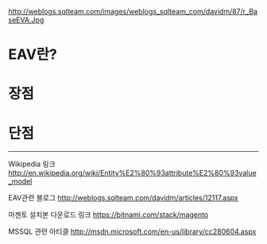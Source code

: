 http://weblogs.sqlteam.com/images/weblogs_sqlteam_com/davidm/87/r_BaseEVA.Jpg

# EAV란?

# 장점

# 단점



---


Wikipedia 링크
http://en.wikipedia.org/wiki/Entity%E2%80%93attribute%E2%80%93value_model

EAV관련 블로그
http://weblogs.sqlteam.com/davidm/articles/12117.aspx

마젠토 설치본 다운로드 링크
https://bitnami.com/stack/magento

MSSQL 관련 아티클
http://msdn.microsoft.com/en-us/library/cc280604.aspx
